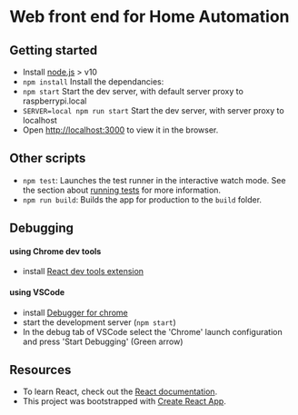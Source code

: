 # Web front end for Home Automation

## Getting started
- Install [node.js](https://nodejs.org/en/) > v10
- `npm install` Install the dependancies: 
- `npm start` Start the dev server, with default server proxy to raspberrypi.local
- `SERVER=local npm run start` Start the dev server, with server proxy to localhost
- Open [http://localhost:3000](http://localhost:3000) to view it in the browser.

## Other scripts
- `npm test`: Launches the test runner in the interactive watch mode. See the section about [running tests](https://facebook.github.io/create-react-app/docs/running-tests) for more information.
- `npm run build`: Builds the app for production to the `build` folder.

## Debugging
#### using Chrome dev tools
- install [React dev tools extension](https://chrome.google.com/webstore/detail/react-developer-tools/fmkadmapgofadopljbjfkapdkoienihi?hl=en)

#### using VSCode
- install [Debugger for chrome](https://marketplace.visualstudio.com/items?itemName=msjsdiag.debugger-for-chrome)
- start the development server (`npm start`)
- In the debug tab of VSCode select the 'Chrome' launch configuration and press 'Start Debugging' (Green arrow)

## Resources
- To learn React, check out the [React documentation](https://reactjs.org/).
- This project was bootstrapped with [Create React App](https://github.com/facebook/create-react-app).


